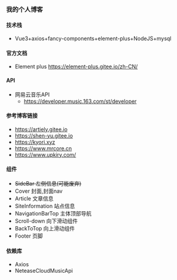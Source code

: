 ### 我的个人博客
#### 技术栈
- Vue3+axios+fancy-components+element-plus+NodeJS+mysql

#### 官方文档

- Element plus https://element-plus.gitee.io/zh-CN/

#### API
- 网易云音乐API
  - https://developer.music.163.com/st/developer

#### 参考博客链接

- https://artiely.gitee.io
- https://shen-yu.gitee.io
- https://kyori.xyz
- https://www.mrcore.cn
- https://www.upkiry.com/
#### 组件
- ~~SideBar 左侧信息(可能废弃)~~
- Cover 封面,封面nav
- Article 文章信息
- SiteInformation 站点信息
- NavigationBarTop 主体顶部导航
- Scroll-down 向下滑动组件
- BackToTop 向上滑动组件
- Footer 页脚

#### 依赖库
- Axios
- NeteaseCloudMusicApi